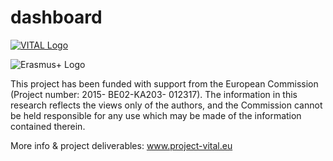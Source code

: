 # dashboard

[![VITAL Logo](https://imgur.com/foVR4Dr.png)](http://www.project-vital.eu)

![Erasmus+ Logo](https://imgur.com/h6LO6ni.jpg)


This project has been funded with support from the European Commission (Project number: 2015-
BE02-KA203- 012317). The information in this research reflects the views only of the authors, and the
Commission cannot be held responsible for any use which may be made of the information
contained therein.

More info &amp; project deliverables:
www.project-vital.eu
